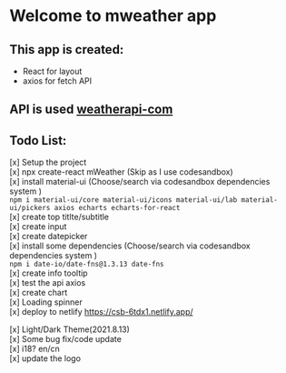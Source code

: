 # Welcome to mweather app  

## This app is created:  

- React for layout  
- axios for fetch API  

## API is used [weatherapi-com](https://rapidapi.com/weatherapi/api/weatherapi-com/)  


## Todo List:  
[x] Setup the project  
  [x] npx create-react mWeather (Skip as I use codesandbox)  
  [x] install material-ui (Choose/search via codesandbox dependencies system )  
  `npm i material-ui/core material-ui/icons material-ui/lab material-ui/pickers axios echarts echarts-for-react`  
[x] create top titlte/subtitle  
[x] create input  
[x] create datepicker    
  [x] install some dependencies (Choose/search via codesandbox dependencies system )  
  `npm i date-io/date-fns@1.3.13 date-fns`  
[x] create info tooltip  
[x] test the api axios  
[x] create chart  
[x] Loading spinner  
[x] deploy to netlify https://csb-6tdx1.netlify.app/  

[x] Light/Dark Theme(2021.8.13)  
[x] Some bug fix/code update  
[x] i18? en/cn  
[x] update the logo  